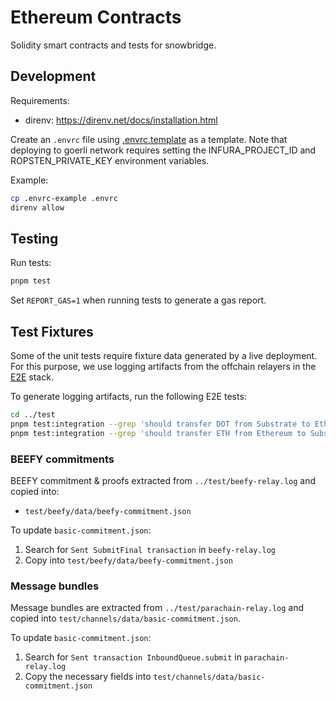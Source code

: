 # Ethereum Contracts

Solidity smart contracts and tests for snowbridge.

## Development

Requirements:
* direnv: https://direnv.net/docs/installation.html

Create an `.envrc` file using [.envrc.template](.envrc.template) as a template. Note that deploying to goerli network requires setting the INFURA_PROJECT_ID and ROPSTEN_PRIVATE_KEY environment variables.

Example:

```bash
cp .envrc-example .envrc
direnv allow
```

## Testing

Run tests:

```bash
pnpm test
```

Set `REPORT_GAS=1` when running tests to generate a gas report.

## Test Fixtures

Some of the unit tests require fixture data generated by a live deployment. For this purpose, we use logging artifacts from the offchain relayers in the [E2E](../test) stack.

To generate logging artifacts, run the following E2E tests:

```bash
cd ../test
pnpm test:integration --grep 'should transfer DOT from Substrate to Ethereum \(basic channel\)'
pnpm test:integration --grep 'should transfer ETH from Ethereum to Substrate \(basic channel\)'
```

### BEEFY commitments

BEEFY commitment & proofs extracted from `../test/beefy-relay.log` and copied into:
* `test/beefy/data/beefy-commitment.json`

To update `basic-commitment.json`:
1. Search for `Sent SubmitFinal transaction` in `beefy-relay.log`
2. Copy into `test/beefy/data/beefy-commitment.json`

### Message bundles

Message bundles are extracted from `../test/parachain-relay.log` and copied into `test/channels/data/basic-commitment.json`.

To update `basic-commitment.json`:
1. Search for `Sent transaction InboundQueue.submit` in `parachain-relay.log`
2. Copy the necessary fields into `test/channels/data/basic-commitment.json`
